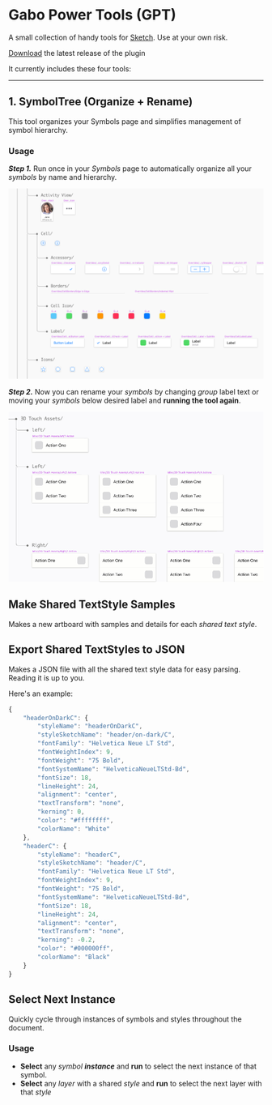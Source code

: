 # Gabo Power Tools (GPT)

A small collection of handy tools for [Sketch](https://sketchapp.com/). Use at your own risk.

[Download](https://github.com/gabocorp/SketchGPT/releases/latest) the latest release of the plugin

It currently includes these four tools:

---

## 1. SymbolTree (Organize + Rename)
This tool organizes your Symbols page and simplifies management of symbol hierarchy.

### Usage
***Step 1.*** Run once in your *Symbols* page to automatically organize all your *symbols* by name and hierarchy.

![Organized Symbols](assets/organized-symbols.png "Organized Symbols")

***Step 2.*** Now you can rename your *symbols* by changing *group* label text or moving your *symbols* below desired label and **running the tool again**.

![Organized Symbols](assets/rename.gif "Organized Symbols")

## Make Shared TextStyle Samples
 Makes a new artboard with samples and details for each *shared text style*.

## Export Shared TextStyles to JSON
 Makes a JSON file with all the shared text style data for easy parsing. Reading it is up to you.

Here's an example:
``` js
{
    "headerOnDarkC": {
        "styleName": "headerOnDarkC",
        "styleSketchName": "header/on-dark/C",
        "fontFamily": "Helvetica Neue LT Std",
        "fontWeightIndex": 9,
        "fontWeight": "75 Bold",
        "fontSystemName": "HelveticaNeueLTStd-Bd",
        "fontSize": 18,
        "lineHeight": 24,
        "alignment": "center",
        "textTransform": "none",
        "kerning": 0,
        "color": "#ffffffff",
        "colorName": "White"
    },
    "headerC": {
        "styleName": "headerC",
        "styleSketchName": "header/C",
        "fontFamily": "Helvetica Neue LT Std",
        "fontWeightIndex": 9,
        "fontWeight": "75 Bold",
        "fontSystemName": "HelveticaNeueLTStd-Bd",
        "fontSize": 18,
        "lineHeight": 24,
        "alignment": "center",
        "textTransform": "none",
        "kerning": -0.2,
        "color": "#000000ff",
        "colorName": "Black"
    }
}
```

## Select Next Instance
Quickly cycle through instances of symbols and styles throughout the document.

### Usage 

- **Select** any *symbol **instance*** and **run** to select the next instance of that symbol.
- **Select** any *layer* with a shared *style* and **run** to select the next layer with that *style*